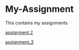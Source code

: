 # My-Assignment
This contains my assignments

[assignment 2](https://github.com/WilliamYap711/My-Assignment/blob/master/assignment2%20(for%20upload).ipynb)

[assignment_3](https://github.com/WilliamYap711/My-Assignment/blob/master/assignment3-checkpoint.ipynb)
